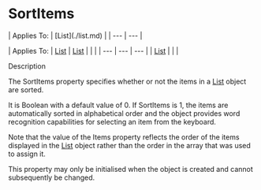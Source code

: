 




<h1 class="heading"><span class="name">SortItems</span></h1>
| Applies To: | [List](./list.md) |
| --- | ---  |

| Applies To: | [List](./list.md) | [List](./list.md) |  |  |
| --- | --- | ---  |
| [List](./list.md) |  |  |


Description


The SortItems property specifies whether or not the items in a [List](./list.md) object are sorted.


It is Boolean with a default value of 0. If SortItems is 1, the items are automatically sorted in alphabetical order and the object provides word recognition capabilities for selecting an item from the keyboard.


Note that the value of the Items property reflects the order of the items displayed in the [List](./list.md) object rather than the order in the array that was used to assign it.


This property may only be initialised when the object is created and cannot subsequently be changed.



